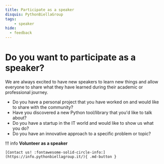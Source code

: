 ```yaml
---
title: Participate as a speaker
disquis: PythonBiellaGroup
tags:
    - speaker
hide:
  - feedback
---
```


# Do you want to participate as a speaker?

We are always excited to have new speakers to learn new things and allow everyone to share what they have learned during their academic or professional journey.

* Do you have a personal project that you have worked on and would like to share with the community?
* Have you discovered a new Python tool/library that you'd like to talk about?
* Do you have a startup in the IT world and would like to show us what you do?
* Do you have an innovative approach to a specific problem or topic?

!!! info
    **Volunteer as a speaker**

    [Contact us! :fontawesome-solid-circle-info:](https://info.pythonbiellagroup.it/){ .md-button }
